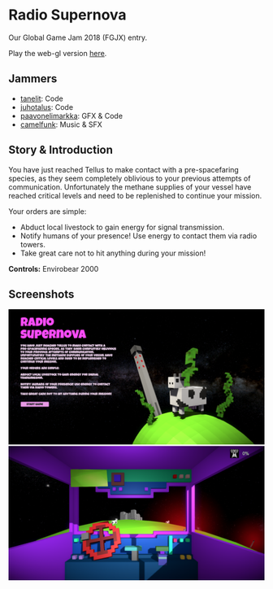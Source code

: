 # Radio Supernova

Our Global Game Jam 2018 (FGJX) entry.

Play the web-gl version [here](https://paavonelimarkka.github.io/radio-supernova/).

## Jammers

- [tanelit](https://github.com/tanelir): Code
- [juhotalus](https://github.com/juhotalus): Code
- [paavonelimarkka](https://github.com/paavonelimarkka): GFX & Code
- [camelfunk](https://github.com/camelfunk): Music & SFX

## Story & Introduction

You have just reached Tellus to make contact with a pre-spacefaring species, as they seem completely oblivious to your previous attempts of communication. Unfortunately the methane supplies of your vessel have reached critical levels and need to be replenished to continue your mission.

Your orders are simple:
- Abduct local livestock to gain energy for signal transmission.
- Notify humans of your presence! Use energy to contact them via radio towers.
- Take great care not to hit anything during your mission!

**Controls:** Envirobear 2000

## Screenshots

![](https://github.com/paavonelimarkka/radio-supernova/blob/master/screenshot1.png?raw=true)
![](https://github.com/paavonelimarkka/radio-supernova/blob/master/screenshot2.png?raw=true)

